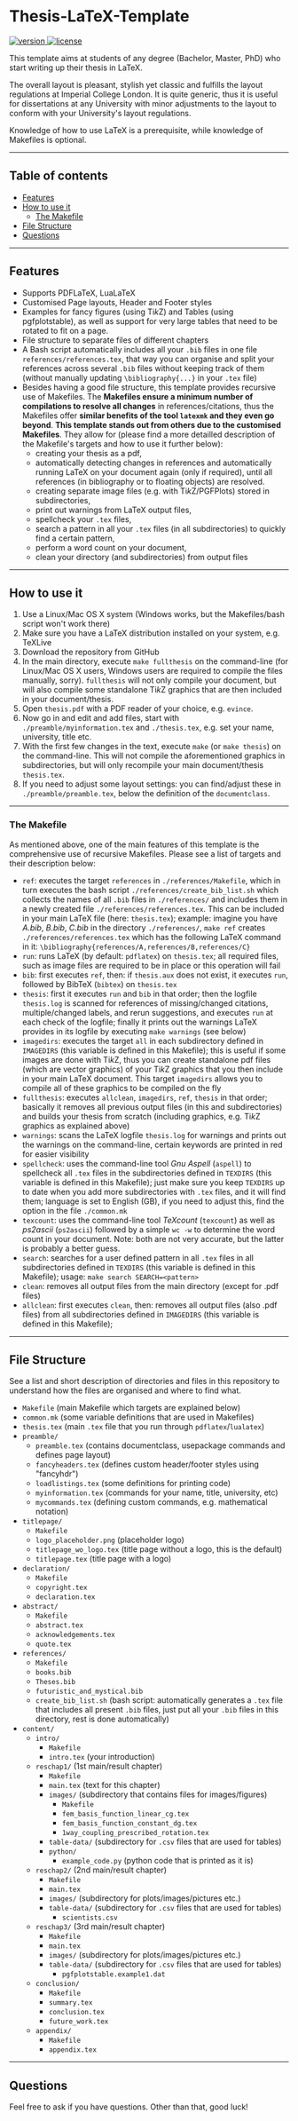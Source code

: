 # Thesis-LaTeX-Template

<p align="left">
  <a href="https://github.com/fmilthaler/Thesis-LaTeX-Template/releases/latest">
    <img src="https://img.shields.io/badge/version-0.1-brightgreen.svg?style=popout" alt="version">
  </a>
  <a href="https://opensource.org/licenses/MIT">
    <img src="https://img.shields.io/github/license/fmilthaler/Thesis-LaTeX-Template.svg?style=popout" alt="license">
  </a>
</p>

This template aims at students of any degree (Bachelor, Master, PhD) who start writing up their thesis in LaTeX.

The overall layout is pleasant, stylish yet classic and fulfills the layout regulations
at Imperial College London. It is quite generic, thus it is useful for dissertations
at any University with minor adjustments to the layout to conform with your University's
layout regulations.

Knowledge of how to use LaTeX is a prerequisite, while knowledge of Makefiles is
optional.

-------------------------------------------------------------------------

## Table of contents
 - [Features](#Features)
 - [How to use it](#How-to-use-it)
   - [The Makefile](#The-Makefile)
 - [File Structure](#File-Structure)
 - [Questions](#Questions)

-------------------------------------------------------------------------

## Features
- Supports PDFLaTeX, LuaLaTeX
- Customised Page layouts, Header and Footer styles
- Examples for fancy figures (using Ti*k*Z) and Tables (using pgfplotstable), as well as support for very large tables that need to be rotated to fit on a page.
- File structure to separate files of different chapters
- A Bash script automatically includes all your `.bib` files in one file `references/references.tex`, that way you can organise and split your references across several `.bib` files without keeping track of them (without manually updating `\bibliography{...}` in your `.tex` file)
- Besides having a good file structure, this template provides recursive use of Makefiles. The **Makefiles ensure a minimum number of compilations to resolve all changes** in references/citations, thus the Makefiles offer **similar benefits of the tool `latexmk` and they even go beyond**. **This template stands out from others due to the customised Makefiles**. They allow for (please find a more detailled description of the Makefile's targets and how to use it further below):
  - creating your thesis as a pdf,
  - automatically detecting changes in references and automatically running LaTeX on your document again (only if required), until all references (in bibliography or to floating objects) are resolved.
  - creating separate image files (e.g. with Ti*k*Z/PGFPlots) stored in subdirectories,
  - print out warnings from LaTeX output files,
  - spellcheck your `.tex` files,
  - search a pattern in all your `.tex` files (in all subdirectories) to quickly find a certain pattern,
  - perform a word count on your document,
  - clean your directory (and subdirectories) from output files

-------------------------------------------------------------------------

## How to use it
1. Use a Linux/Mac OS X system (Windows works, but the Makefiles/bash script won't work there)
2. Make sure you have a LaTeX distribution installed on your system, e.g. TeXLive
3. Download the repository from GitHub
4. In the main directory, execute `make fullthesis` on the command-line (for Linux/Mac OS X users, Windows users are required to compile the files manually, sorry). `fullthesis` will not only compile your document, but will also compile some standalone Ti*k*Z graphics that are then included in your document/thesis.
5. Open `thesis.pdf` with a PDF reader of your choice, e.g. `evince`.
6. Now go in and edit and add files, start with `./preamble/myinformation.tex` and `./thesis.tex`, e.g. set your name, university, title etc.
7. With the first few changes in the text, execute `make` (or `make thesis`) on the command-line. This will not compile the aforementioned graphics in subdirectories, but will only recompile your main document/thesis `thesis.tex`.
8. If you need to adjust some layout settings: you can find/adjust these in `./preamble/preamble.tex`, below the definition of the `documentclass`.

-------------------------------------------------------------------------

### The Makefile
As mentioned above, one of the main features of this template is the comprehensive use of recursive Makefiles. Please see a list of targets and their description below:
- `ref`: executes the target `references` in `./references/Makefile`, which in turn executes the bash script `./references/create_bib_list.sh` which collects the names of all `.bib` files in `./references/` and includes them in a newly created file `./references/references.tex`. This can be included in your main LaTeX file (here: `thesis.tex`); example: imagine you have *A.bib*, *B.bib*, *C.bib* in the directory `./references/`, `make ref` creates `./references/references.tex` which has the following LaTeX command in it: `\bibliography{references/A,references/B,references/C}`
- `run`: runs LaTeX (by default: `pdflatex`) on `thesis.tex`; all required files, such as image files are required to be in place or this operation will fail
- `bib`: first executes `ref`, then: if `thesis.aux` does not exist, it executes `run`, followed by BibTeX (`bibtex`) on `thesis.tex`
- `thesis`: first it executes `run` and `bib` in that order; then the logfile `thesis.log` is scanned for references of missing/changed citations, multiple/changed labels, and rerun suggestions, and executes `run` at each check of the logfile; finally it prints out the warnings LaTeX provides in its logfile by executing `make warnings` (see below)
- `imagedirs`: executes the target `all` in each subdirectory defined in `IMAGEDIRS` (this variable is defined in this Makefile); this is useful if some images are done with Ti*k*Z, thus you can create standalone pdf files (which are vector graphics) of your Ti*k*Z graphics that you then include in your main LaTeX document. This target `imagedirs` allows you to compile all of these graphics to be compiled on the fly
- `fullthesis`: executes `allclean`, `imagedirs`, `ref`, `thesis` in that order; basically it removes all previous output files (in this and subdirectories) and builds your thesis from scratch (including graphics, e.g. Ti*k*Z graphics as explained above)
- `warnings`: scans the LaTeX logfile `thesis.log` for warnings and prints out the warnings on the command-line, certain keywords are printed in red for easier visibility
- `spellcheck`: uses the command-line tool *Gnu Aspell* (`aspell`) to spellcheck all `.tex` files in the subdirectories defined in `TEXDIRS` (this variable is defined in this Makefile); just make sure you keep `TEXDIRS` up to date when you add more subdirectories with `.tex` files, and it will find them; language is set to English (GB), if you need to adjust this, find the option in the file `./common.mk`
- `texcount`: uses the command-line tool *TeXcount* (`texcount`) as well as *ps2ascii* (`ps2ascii`) followed by a simple `wc -w` to determine the word count in your document. Note: both are not very accurate, but the latter is probably a better guess. 
- `search`: searches for a user defined pattern in all `.tex` files in all subdirectories defined in `TEXDIRS` (this variable is defined in this Makefile); usage: `make search SEARCH=<pattern>`
- `clean`: removes all output files from the main directory (except for .pdf files)
- `allclean`: first executes `clean`, then: removes all output files (also .pdf files) from all subdirectories defined in `IMAGEDIRS` (this variable is defined in this Makefile);

-------------------------------------------------------------------------

## File Structure
See a list and short description of directories and files in this repository to understand how the files are organised and where to find what.

+ `Makefile` (main Makefile which targets are explained below)
+ `common.mk` (some variable definitions that are used in Makefiles)
+ `thesis.tex` (main `.tex` file that you run through `pdflatex`/`lualatex`)
+ `preamble/`
  + `preamble.tex` (contains documentclass, usepackage commands and defines page layout)
  + `fancyheaders.tex` (defines custom header/footer styles using "fancyhdr")
  + `loadlistings.tex` (some definitions for printing code)
  + `myinformation.tex` (commands for your name, title, university, etc)
  + `mycommands.tex` (defining custom commands, e.g. mathematical notation)
+ `titlepage/`
  + `Makefile`
  + `logo_placeholder.png` (placeholder logo)
  + `titlepage_wo_logo.tex` (title page without a logo, this is the default)
  + `titlepage.tex` (title page with a logo)
+ `declaration/`
  + `Makefile`
  + `copyright.tex`
  + `declaration.tex`
+ `abstract/`
  + `Makefile`
  + `abstract.tex`
  + `acknowledgements.tex`
  + `quote.tex`
+ `references/`
  + `Makefile`
  + `books.bib`
  + `Theses.bib`
  + `futuristic_and_mystical.bib`
  + `create_bib_list.sh` (bash script: automatically generates a `.tex` file that includes all present `.bib` files, just put all your `.bib` files in this directory, rest is done automatically)
+ `content/`
  + `intro/`
    + `Makefile`
    + `intro.tex` (your introduction)
  + `reschap1/` (1st main/result chapter)
    + `Makefile`
    + `main.tex` (text for this chapter)
    + `images/` (subdirectory that contains files for images/figures)
      + `Makefile`
      + `fem_basis_function_linear_cg.tex`
      + `fem_basis_function_constant_dg.tex`
      + `1way_coupling_prescribed_rotation.tex`
    + `table-data/` (subdirectory for `.csv` files that are used for tables)
    + `python/`
      + `example_code.py` (python code that is printed as it is)
  + `reschap2/` (2nd main/result chapter)
    + `Makefile`
    + `main.tex`
    + `images/` (subdirectory for plots/images/pictures etc.)
    + `table-data/` (subdirectory for `.csv` files that are used for tables)
      + `scientists.csv`
  + `reschap3/` (3rd main/result chapter)
    + `Makefile`
    + `main.tex`
    + `images/` (subdirectory for plots/images/pictures etc.)
    + `table-data/` (subdirectory for `.csv` files that are used for tables)
      + `pgfplotstable.example1.dat`
  + `conclusion/`
    + `Makefile`
    + `summary.tex`
    + `conclusion.tex`
    + `future_work.tex`
  + `appendix/`
    + `Makefile`
    + `appendix.tex`

-------------------------------------------------------------------------

## Questions
Feel free to ask if you have questions. Other than that, good luck!
